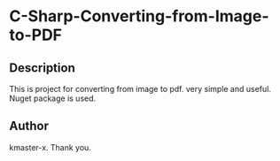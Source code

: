 # C-Sharp-Converting-from-Image-to-PDF

## Description
This is project for converting from image to pdf.
very simple and useful. Nuget package is used.

## Author
kmaster-x. Thank you.
